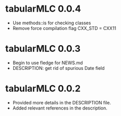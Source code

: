 <!-- NEWS.md is maintained by https://cynkra.github.io/fledge, do not edit -->

# tabularMLC 0.0.4

* Use methods::is for checking classes
* Remove force compilation flag CXX_STD = CXX11


# tabularMLC 0.0.3

* Begin to use fledge for NEWS.md
* DESCRIPTION: get rid of spurious Date field



# tabularMLC 0.0.2
 - Provided more details in the DESCRIPTION file.
 - Added relevant references in the description.
